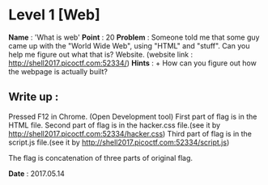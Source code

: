 # Level 1 [Web]
**Name** : 'What is web'
**Point** : 20
**Problem** : Someone told me that some guy came up with the "World Wide Web", using "HTML" and "stuff". Can you help me figure out what that is? Website.
(website link : http://shell2017.picoctf.com:52334/)
**Hints** : + How can you figure out how the webpage is actually built?

## Write up : 
Pressed F12 in Chrome. (Open Development tool)
First part of flag is in the HTML file.
Second part of flag is in the hacker.css file.(see it by http://shell2017.picoctf.com:52334/hacker.css)
Third part of flag is in the script.js file.(see it by http://shell2017.picoctf.com:52334/script.js)

The flag is concatenation of three parts of original flag.

**Date** : 2017.05.14

